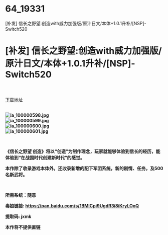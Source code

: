 # 64_19331
[补发] 信长之野望:创造with威力加强版/原汁日文/本体+1.0.1升补/[NSP]-Switch520
# [补发] 信长之野望:创造with威力加强版/原汁日文/本体+1.0.1升补/[NSP]-Switch520
 <br/></br>
[下载地址](https://www.switch520.cc/article/19331 "下载地址")
<br/></br>

<p><strong><img title="ia_100000598.jpg" src="https://www.switch520.cc/muke_img/2021_06_28_39d59b2b09cb0.jpg" alt="ia_100000598.jpg"></strong><br>
<strong><img title="ia_100000599.jpg" src="https://www.switch520.cc/muke_img/2021_06_28_75a2a3192ecfc.jpg" alt="ia_100000599.jpg"></strong><br>
<strong><img title="ia_100000600.jpg" src="https://www.switch520.cc/muke_img/2021_06_28_62d8cc362d5ff.jpg" alt="ia_100000600.jpg"></strong><br>
<strong><img title="ia_100000601.jpg" src="https://www.switch520.cc/muke_img/2021_06_28_39912ffca037e.jpg" alt="ia_100000601.jpg">&nbsp;</strong></p>
<p>&nbsp;</p>
<p><strong>《信长之野望 创造》将以“创造”为制作理念，玩家就能够体验到信长的经历，能体验到“在战国时代创建新时代”的感觉。</strong></p>
<p><strong>本作除了收录游戏本体外，还收录新增的配下军团系统，新的剧情、任务，及500名新武将。</strong></p>
<p>&nbsp;</p>
<p><strong>所需系统：随意</strong></p>
<p><strong>毒娘链接: <a href="https://pan.baidu.com/s/1BMlCpi9UgdR3i8iKryLOoQ">https://pan.baidu.com/s/1BMlCpi9UgdR3i8iKryLOoQ </a></strong></p>
<p><strong>提取码: jxmk</strong></p>
<p><strong>本作将不提供直链</strong></p>

